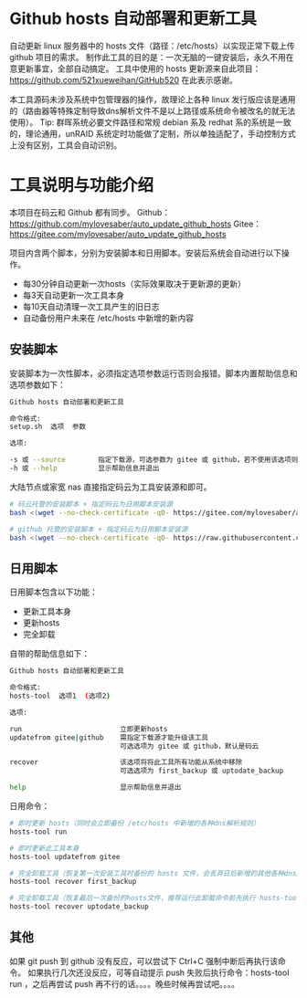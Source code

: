 # Github hosts 自动部署和更新工具

自动更新 linux 服务器中的 hosts 文件（路径：/etc/hosts）以实现正常下载上传 github 项目的需求。
制作此工具的目的是：一次无脑的一键安装后，永久不用在意更新事宜，全部自动搞定。
工具中使用的 hosts 更新源来自此项目：https://github.com/521xueweihan/GitHub520
在此表示感谢。

本工具源码未涉及系统中包管理器的操作，故理论上各种 linux 发行版应该是通用的（路由器等特殊定制导致dns解析文件不是以上路径或系统命令被改名的就无法使用）。
Tip: 群晖系统必要文件路径和常规 debian 系及 redhat 系的系统是一致的，理论通用，unRAID 系统定时功能做了定制，所以单独适配了，手动控制方式上没有区别，工具会自动识别。

# 工具说明与功能介绍

本项目在码云和 Github 都有同步。
Github： https://github.com/mylovesaber/auto_update_github_hosts
Gitee：  https://gitee.com/mylovesaber/auto_update_github_hosts

项目内含两个脚本，分别为安装脚本和日用脚本。安装后系统会自动进行以下操作。

- 每30分钟自动更新一次hosts（实际效果取决于更新源的更新）
- 每3天自动更新一次工具本身
- 每10天自动清理一次工具产生的旧日志
- 自动备份用户未来在 /etc/hosts 中新增的新内容

## 安装脚本

安装脚本为一次性脚本，必须指定选项参数运行否则会报错。脚本内置帮助信息和选项参数如下：

```bash
Github hosts 自动部署和更新工具

命令格式: 
setup.sh  选项  参数

选项:

-s 或 --source        指定下载源，可选参数为 gitee 或 github，若不使用该选项则默认从 Gitee 下载
-h 或 --help          显示帮助信息并退出
```

大陆节点或家宽 nas 直接指定码云为工具安装源和即可。

```bash
# 码云托管的安装脚本 + 指定码云为日用脚本安装源
bash <(wget --no-check-certificate -qO- https://gitee.com/mylovesaber/auto_update_github_hosts/raw/main/setup.sh) -s gitee

# github 托管的安装脚本 + 指定码云为日用脚本安装源
bash <(wget --no-check-certificate -qO- https://raw.githubusercontent.com/mylovesaber/auto_update_github_hosts/main/setup.sh) -s gitee

```

## 日用脚本

日用脚本包含以下功能：

- 更新工具本身
- 更新hosts
- 完全卸载

自带的帮助信息如下：

```bash
Github hosts 自动部署和更新工具

命令格式: 
hosts-tool  选项1  (选项2)

选项:

run                        立即更新hosts
updatefrom gitee|github    需指定下载源才能升级该工具
                           可选选项为 gitee 或 github，默认是码云

recover                    该选项将将此工具所有功能从系统中移除
                           可选选项为 first_backup 或 uptodate_backup

help                       显示帮助信息并退出
```

日用命令：

```bash
# 即时更新 hosts（同时会立即备份 /etc/hosts 中新增的各种dns解析规则）
hosts-tool run

# 即时更新此工具本身
hosts-tool updatefrom gitee

# 完全卸载工具（恢复第一次安装工具时备份的 hosts 文件，会丢弃日后新增的其他各种dns解析规则）
hosts-tool recover first_backup

# 完全卸载工具（恢复最后一次备份的hosts文件，推荐运行此卸载命令前先执行 hosts-tool run）
hosts-tool recover uptodate_backup

```

## 其他

如果 git push 到 github 没有反应，可以尝试下 Ctrl+C 强制中断后再执行该命令。
如果执行几次还没反应，可等自动提示 push 失败后执行命令：hosts-tool run ，之后再尝试 push
再不行的话。。。。晚些时候再尝试吧。。。。